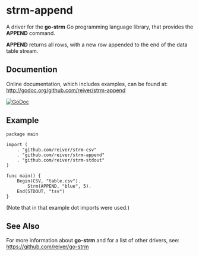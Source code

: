 # strm-append

A driver for the **go-strm** Go programming language library, that provides the **APPEND** command.

**APPEND** returns all rows, with a new row appended to the end of the data table stream.

## Documention

Online documentation, which includes examples, can be found at: http://godoc.org/github.com/reiver/strm-append

[![GoDoc](https://godoc.org/github.com/reiver/strm-append?status.svg)](https://godoc.org/github.com/reiver/strm-append)

## Example
```
package main

import (
	. "github.com/reiver/strm-csv"
	. "github.com/reiver/strm-append"
	. "github.com/reiver/strm-stdout"
)

func main() {
	Begin(CSV, "table.csv").
		Strm(APPEND, "blue", 5).
	End(STDOUT, "tsv")
}
```

(Note that in that example dot imports were used.)

## See Also

For more information about **go-strm** and for a list of other drivers, see:
https://github.com/reiver/go-strm
